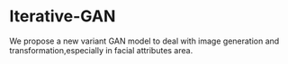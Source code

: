 # Iterative-GAN
We propose a new variant GAN model  to  deal with image generation and transformation,especially in facial attributes area.
